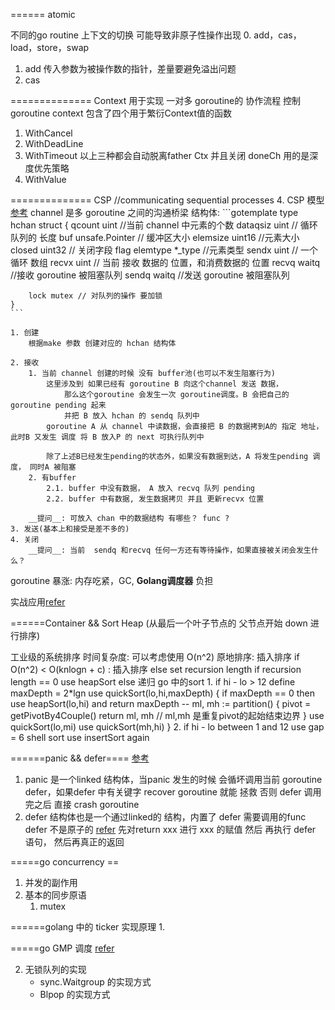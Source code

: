 
======
atomic

不同的go routine 上下文的切换 可能导致非原子性操作出现
0. add，cas，load，store，swap
1. add
    传入参数为被操作数的指针，差量要避免溢出问题
2. cas

==============
Context 
 用于实现 一对多 goroutine的 协作流程 控制goroutine
   context 包含了四个用于繁衍Context值的函数
   1. WithCancel
   2. WithDeadLine
   3. WithTimeout
   以上三种都会自动脱离father Ctx 并且关闭 doneCh 用的是深度优先策略
   4. WithValue

==============
CSP
//communicating sequential processes
4. CSP 模型[参考](https://draveness.me/golang-channel)
    channel 是多 goroutine 之间的沟通桥梁
    结构体: 
    ```gotemplate
    type hchan struct {
    	qcount   uint //当前 channel 中元素的个数
    	dataqsiz uint // 循环队列的 长度
    	buf      unsafe.Pointer // 缓冲区大小
    	elemsize uint16 //元素大小
    	closed   uint32 // 关闭字段 flag
    	elemtype *_type //元素类型
    	sendx    uint  // 一个循环 数组
    	recvx    uint  // 当前 接收 数据的 位置，和消费数据的 位置
    	recvq    waitq //接收 goroutine 被阻塞队列
    	sendq    waitq //发送 goroutine 被阻塞队列
    
    	lock mutex // 对队列的操作 要加锁
    }
    ```
    
    1. 创建
        根据make 参数 创建对应的 hchan 结构体
        
    2. 接收
        1. 当前 channel 创建的时候 没有 buffer池(也可以不发生阻塞行为)
            这里涉及到 如果已经有 goroutine B 向这个channel 发送 数据，
                那么这个goroutine 会发生一次 goroutine调度。B 会把自己的 goroutine pending 起来
                并把 B 放入 hchan 的 sendq 队列中
            goroutine A 从 channel 中读数据，会直接把 B 的数据拷到A的 指定 地址，此时B 又发生 调度 将 B 放入P 的 next 可执行队列中
            
            除了上述B已经发生pending的状态外，如果没有数据到达，A 将发生pending 调度， 同时A 被阻塞
        2. 有buffer
            2.1. buffer 中没有数据， A 放入 recvq 队列 pending
            2.2. buffer 中有数据, 发生数据拷贝 并且 更新recvx 位置
            
        __提问__: 可放入 chan 中的数据结构 有哪些？ func ? 
    3. 发送(基本上和接受是差不多的)
    4. 关闭
        __提问__: 当前  sendq 和recvq 任何一方还有等待操作，如果直接被关闭会发生什么？
        
goroutine 暴涨:
    内存吃紧，GC, __Golang调度器__ 负担 

实战应用[refer](https://mp.weixin.qq.com/s/CGLWKawX7qTaMqIMWqmptA)


======Container && Sort
Heap (从最后一个叶子节点的 父节点开始 down 进行排序)

工业级的系统排序
    时间复杂度: 可以考虑使用 O(n^2)
    原地排序: 插入排序
    if O(n^2) < O(knlogn + c) : 插入排序
    else set recursion length 
        if recursion length == 0 
            use heapSort
        else 
            递归
go 中的sort 
    1. if hi - lo > 12
         define maxDepth = 2*lgn
         use quickSort(lo,hi,maxDepth) {
            if maxDepth == 0 then use heapSort(lo,hi) and return
            maxDepth -- 
            ml, mh := partition() {
                pivot = getPivotBy4Couple()
                return ml, mh // ml,mh 是重复pivot的起始结束边界
            }
            use quickSort(lo,mi)
            use quickSort(mh,hi)
         }
    2. if hi - lo between 1 and 12
        use gap = 6 shell sort
        use insertSort again
    
======panic && defer==== [参考](https://draveness.me/golang-panic-recover)
1. panic 是一个linked 结构体，当panic 发生的时候 会循坏调用当前 goroutine defer，如果defer 中有关键字 recover
    goroutine 就能 拯救 否则 defer 调用完之后 直接 crash goroutine
2. defer 结构体也是一个通过linked的 结构，内置了 defer 需要调用的func
   defer 不是原子的 [refer](https://segmentfault.com/a/1190000006823652)
        先对return xxx 进行 xxx 的赋值 然后 再执行 defer 语句， 然后再真正的返回

=====go concurrency == 
1. 并发的副作用
2. 基本的同步原语
    1. mutex
    

======golang 中的 ticker 实现原理
1. 

=====go GMP 调度 [refer](https://draveness.me/golang/docs/part3-runtime/ch06-concurrency/golang-goroutine/)


2. 无锁队列的实现 
   * sync.Waitgroup 的实现方式
   * Blpop 的实现方式
    
    
    
    
    
    
    
